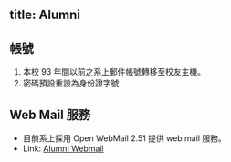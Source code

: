 title: Alumni
---
## 帳號
1. 本校 93 年間以前之系上郵件帳號轉移至校友主機。
2. 密碼預設重設為身份證字號

## Web Mail 服務
+ 目前系上採用 Open WebMail 2.51 提供 web mail 服務。
+ Link: [Alumni Webmail](https://alumni.cs.ccu.edu.tw/)

